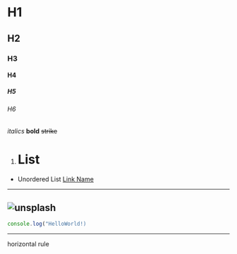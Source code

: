 # H1
## H2
### H3
#### H4
##### H5
###### H6

*italics*
**bold**
~~strike~~
1. # List
- Unordered List
[Link Name](link-url)
---
![unsplash](https://source.unsplash.com/random)
---
```javascript 
console.log("HelloWorld!)
```


---
 horizontal rule